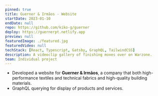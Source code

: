 ```yaml
---
pinned: true
title: Guerner & Irmãos - Website
startDate: 2023-01-10
endDate: null
repo: https://github.com/kiko-g/guerner
deploy: https://guernerpt.netlify.app
preview: null
featuredImage: ./featured.jpg
featuredVideo: null
techStack: [React, Typescript, Gatsby, GraphQL, TailwindCSS]
description: A videoclip gallery of finishing moves over on Warzone.
team: Individual project
---
```


- Developed a website for **Guerner & Irmãos**, a company that both high-performance textiles and technical fabrics and high-quality building materials.
- GraphQL querying for display of products and services.
